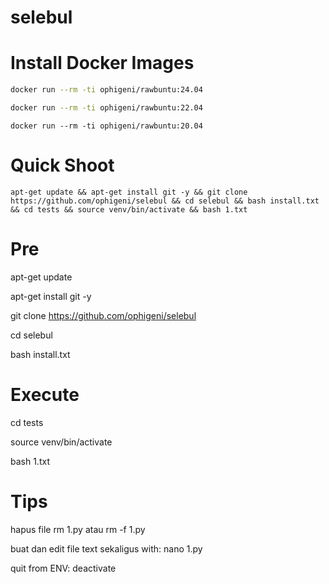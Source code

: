 # selebul

# Install Docker Images

```bash
docker run --rm -ti ophigeni/rawbuntu:24.04
```

```bash
docker run --rm -ti ophigeni/rawbuntu:22.04
```
```
docker run --rm -ti ophigeni/rawbuntu:20.04
```

# Quick Shoot

```
apt-get update && apt-get install git -y && git clone https://github.com/ophigeni/selebul && cd selebul && bash install.txt && cd tests && source venv/bin/activate && bash 1.txt
```



# Pre

apt-get update

apt-get install git -y

git clone https://github.com/ophigeni/selebul

cd selebul

bash install.txt

# Execute

cd tests

source venv/bin/activate

bash 1.txt

# Tips

hapus file rm 1.py atau rm -f 1.py

buat dan edit file text sekaligus  with: nano 1.py

quit from ENV: deactivate















